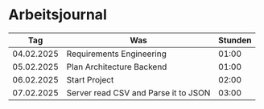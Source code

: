 # Arbeitsjournal

| **Tag**    | **Was**                              | **Stunden** |
| ---------- | ------------------------------------ | ----------- |
| 04.02.2025 | Requirements Engineering             | 01:00       |
| 05.02.2025 | Plan Architecture Backend            | 01:00       |
| 06.02.2025 | Start Project                        | 02:00       |
| 07.02.2025 | Server read CSV and Parse it to JSON | 03:00       |
